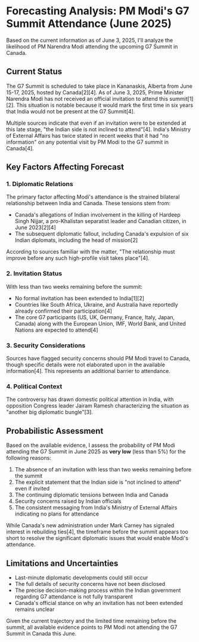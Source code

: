 # Forecasting Analysis: PM Modi's G7 Summit Attendance (June 2025)

Based on the current information as of June 3, 2025, I'll analyze the likelihood of PM Narendra Modi attending the upcoming G7 Summit in Canada.

## Current Status

The G7 Summit is scheduled to take place in Kananaskis, Alberta from June 15-17, 2025, hosted by Canada[2][4]. As of June 3, 2025, Prime Minister Narendra Modi has not received an official invitation to attend this summit[1][2]. This situation is notable because it would mark the first time in six years that India would not be present at the G7 Summit[4].

Multiple sources indicate that even if an invitation were to be extended at this late stage, "the Indian side is not inclined to attend"[4]. India's Ministry of External Affairs has twice stated in recent weeks that it had "no information" on any potential visit by PM Modi to the G7 summit in Canada[4].

## Key Factors Affecting Forecast

### 1. Diplomatic Relations

The primary factor affecting Modi's attendance is the strained bilateral relationship between India and Canada. These tensions stem from:

- Canada's allegations of Indian involvement in the killing of Hardeep Singh Nijjar, a pro-Khalistan separatist leader and Canadian citizen, in June 2023[2][4]
- The subsequent diplomatic fallout, including Canada's expulsion of six Indian diplomats, including the head of mission[2]

According to sources familiar with the matter, "The relationship must improve before any such high-profile visit takes place"[4].

### 2. Invitation Status

With less than two weeks remaining before the summit:
- No formal invitation has been extended to India[1][2]
- Countries like South Africa, Ukraine, and Australia have reportedly already confirmed their participation[4]
- The core G7 participants (US, UK, Germany, France, Italy, Japan, Canada) along with the European Union, IMF, World Bank, and United Nations are expected to attend[4]

### 3. Security Considerations

Sources have flagged security concerns should PM Modi travel to Canada, though specific details were not elaborated upon in the available information[4]. This represents an additional barrier to attendance.

### 4. Political Context

The controversy has drawn domestic political attention in India, with opposition Congress leader Jairam Ramesh characterizing the situation as "another big diplomatic bungle"[3].

## Probabilistic Assessment

Based on the available evidence, I assess the probability of PM Modi attending the G7 Summit in June 2025 as **very low** (less than 5%) for the following reasons:

1. The absence of an invitation with less than two weeks remaining before the summit
2. The explicit statement that the Indian side is "not inclined to attend" even if invited
3. The continuing diplomatic tensions between India and Canada
4. Security concerns raised by Indian officials
5. The consistent messaging from India's Ministry of External Affairs indicating no plans for attendance

While Canada's new administration under Mark Carney has signaled interest in rebuilding ties[4], the timeframe before the summit appears too short to resolve the significant diplomatic issues that would enable Modi's attendance.

## Limitations and Uncertainties

- Last-minute diplomatic developments could still occur
- The full details of security concerns have not been disclosed
- The precise decision-making process within the Indian government regarding G7 attendance is not fully transparent
- Canada's official stance on why an invitation has not been extended remains unclear

Given the current trajectory and the limited time remaining before the summit, all available evidence points to PM Modi not attending the G7 Summit in Canada this June.